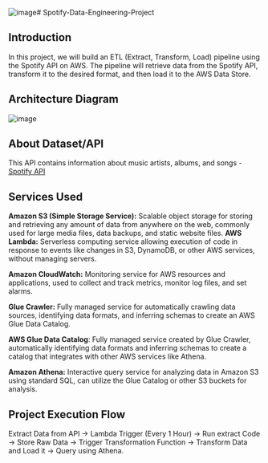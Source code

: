 ![image](https://github.com/kvempati95/Spotify-Data-Engineering-Project/assets/143650052/f66b5102-ddc4-4a3a-9d40-eeba9fe2900f)# Spotify-Data-Engineering-Project

## Introduction
In this project, we will build an ETL (Extract, Transform, Load) pipeline using the Spotify API on AWS. The pipeline will retrieve data from the Spotify API, transform it to the desired format, and then load it to the AWS Data Store.

## Architecture Diagram
![image](https://github.com/kvempati95/Spotify-Data-Engineering-Project/assets/143650052/2035babd-faef-4cf2-86ee-8dfb706007cb)

## About Dataset/API
This API contains information about music artists, albums, and songs - [Spotify API](https://developer.spotify.com/documentation/web-api)

## Services Used
**Amazon S3 (Simple Storage Service):** Scalable object storage for storing and retrieving any amount of data from anywhere on the web, commonly used for large media files, data backups, and static website files.
**AWS Lambda:** Serverless computing service allowing execution of code in response to events like changes in S3, DynamoDB, or other AWS services, without managing servers.

**Amazon CloudWatch:** Monitoring service for AWS resources and applications, used to collect and track metrics, monitor log files, and set alarms.

**Glue Crawler:** Fully managed service for automatically crawling data sources, identifying data formats, and inferring schemas to create an AWS Glue Data Catalog.

**AWS Glue Data Catalog**: Fully managed service created by Glue Crawler, automatically identifying data formats and inferring schemas to create a catalog that integrates with other AWS services like Athena.

**Amazon Athena:** Interactive query service for analyzing data in Amazon S3 using standard SQL, can utilize the Glue Catalog or other S3 buckets for analysis.

## Project Execution Flow
Extract Data from API -> Lambda Trigger (Every 1 Hour) -> Run extract Code -> Store Raw Data -> Trigger Transformation Function -> Transform Data and Load it -> Query using Athena.
